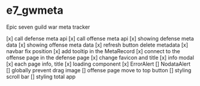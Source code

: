 # e7_gwmeta

Epic seven guild war meta tracker

[x] call defense meta api
[x] call offense meta api
[x] showing defense meta data
[x] showing offense meta data
[x] refresh button delete metadata
[x] navbar fix position
[x] add tooltip in the MetaRecord
[x] connect to the offense page in the defense page
[x] change favicon and title
[x] info modal
[x] each page info, title
[x] loading component
[x] ErrorAlert
[] NodataAlert
[] globally prevent drag image
[] offense page move to top button
[] styling scroll bar
[] styling total app